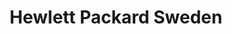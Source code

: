 ---
title: Hewlett Packard Sweden
role: Web Developer
employer: /employment/08-ework
location: Solna, Sweden
start_date: 1999-09-01
end_date: 2005-03-31
skills:
- C#
- Asp.Net
- T-SQL
- SQL Server
- IIS
- EPiServer
- XML
- XSLT
- ASP
- JavaScript
- VBScript
- HTML
- CSS
summary:
 - Requirements analysis, use case design, system design and development of a web based admininstration interface for information about and registrations for customer events for HP EMEA.
 - Requirements analysis, design and development of a web based administration interface for HP's scandinavian products database. 
 - Development of templates for the client's EpiServer based intranet.
 - Maintenance and further development of www.hp.se.
---